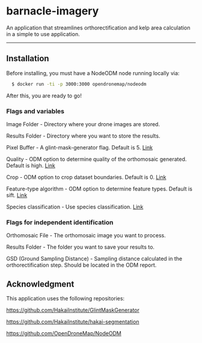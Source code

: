# barnacle-imagery
An application that streamlines orthorectification and kelp area calculation in a simple to use application.

---


## Installation

  Before installing, you must have a NodeODM node running locally via:

```sh
  $ docker run -ti -p 3000:3000 opendronemap/nodeodm
```
  After this, you are ready to go!
  

### Flags and variables

  Image Folder - Directory where your drone images are stored.

  Results Folder - Directory where you want to store the results.

  Pixel Buffer - A glint-mask-generator flag. Default is 5. [Link](https://github.com/HakaiInstitute/GlintMaskGenerator)

  Quality - ODM option to determine quality of the orthomosaic generated. Default is high. [Link](https://docs.opendronemap.org/arguments/pc-quality/)

  Crop - ODM option to crop dataset boundaries. Default is 0. [Link](https://docs.opendronemap.org/arguments/crop/)

  Feature-type algorithm - ODM option to determine feature types. Default is sift. [Link](https://docs.opendronemap.org/arguments/feature-type/)

  Species classification - Use species classification. [Link](https://hakai-segmentation.readthedocs.io/en/latest/lib.html#module-hakai_segmentation)


### Flags for independent identification

  Orthomosaic File - The orthomosaic image you want to process.

  Results Folder - The folder you want to save your results to.

  GSD (Ground Sampling Distance) - Sampling distance calculated in the orthorectification step. Should be located in the ODM report.



## Acknowledgment

  This application uses the following repositories:

  https://github.com/HakaiInstitute/GlintMaskGenerator

  https://github.com/HakaiInstitute/hakai-segmentation

  https://github.com/OpenDroneMap/NodeODM
